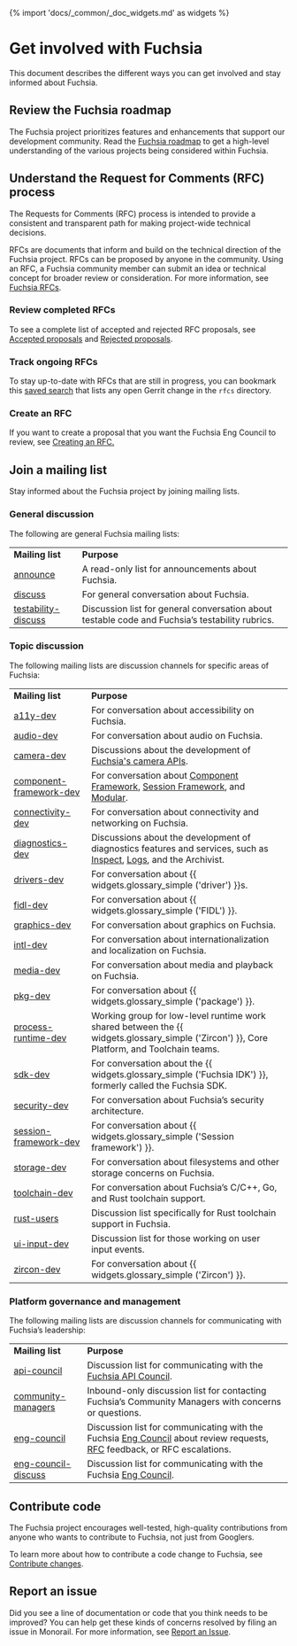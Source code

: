 {% import 'docs/_common/_doc_widgets.md' as widgets %}
# Get involved with Fuchsia

This document describes the different ways you can get involved
and stay informed about Fuchsia.

## Review the Fuchsia roadmap

The Fuchsia project prioritizes features and enhancements that support our
development community. Read the [Fuchsia roadmap](/docs/contribute/roadmap/index.md)
to get a high-level understanding of the various projects being considered
within Fuchsia.

## Understand the Request for Comments (RFC) process

The Requests for Comments (RFC) process is intended to provide a consistent and
transparent path for making project-wide technical decisions.

RFCs are documents that inform and build on the technical direction of the
Fuchsia project. RFCs can be proposed by anyone in the community. Using an RFC,
a Fuchsia community member can submit an idea or technical concept for broader
review or consideration. For more information, see [Fuchsia RFCs](/docs/contribute/governance/rfcs).

### Review completed RFCs

To see a complete list of accepted and rejected RFC proposals, see [Accepted proposals](/docs/contribute/governance/rfcs#accepted)
and [Rejected proposals](/docs/contribute/governance/rfcs#rejected).

### Track ongoing RFCs

To stay up-to-date with RFCs that are still in progress, you can bookmark this [saved search](https://fuchsia-review.googlesource.com/q/dir:docs/contribute/governance/rfcs+is:open)
that lists any open Gerrit change in the `rfcs` directory.

### Create an RFC

If you want to create a proposal that you want the Fuchsia Eng Council to
review, see [Creating an RFC.](/docs/contribute/governance/rfcs/create_rfc.md)

## Join a mailing list

Stay informed about the Fuchsia project by joining mailing lists.

### General discussion

The following are general Fuchsia mailing lists:


<table>
  <tr>
   <td><strong>Mailing list</strong>
   </td>
   <td><strong>Purpose</strong>
   </td>
  </tr>
  <tr>
   <td><a href="https://groups.google.com/a/fuchsia.dev/g/announce">announce</a>
   </td>
   <td>A read-only list for announcements about Fuchsia.
   </td>
  </tr>
  <tr>
   <td><a href="https://groups.google.com/a/fuchsia.dev/g/discuss">discuss</a>
   </td>
   <td>For general conversation about Fuchsia.
   </td>
  </tr>
  <tr>
   <td><a href="https://groups.google.com/a/fuchsia.dev/g/testability-discuss">testability-discuss</a>
   </td>
   <td>Discussion list for general conversation about testable code and Fuchsia’s testability rubrics.
   </td>
  </tr>
</table>

### Topic discussion

The following mailing lists are discussion channels for specific areas of
Fuchsia:

<table>
  <tr>
   <td><strong>Mailing list</strong>
   </td>
   <td><strong>Purpose</strong>
   </td>
  </tr>
  <tr>
   <td><a href="https://groups.google.com/a/fuchsia.dev/g/a11y-dev">a11y-dev</a>
   </td>
   <td>For conversation about accessibility on Fuchsia.
   </td>
  </tr>
  <tr>
   <td><a href="https://groups.google.com/a/fuchsia.dev/g/audio-dev">audio-dev</a>
   </td>
   <td>For conversation about audio on Fuchsia.
   </td>
  </tr>
  <tr>
   <td><a href="https://groups.google.com/a/fuchsia.dev/g/camera-dev">camera-dev</a>
   </td>
   <td>Discussions about the development of <a href="/reference/fidl/fuchsia.camera/index.md">Fuchsia's camera APIs</a>.
   </td>
  </tr>
  <tr>
   <td><a href="https://groups.google.com/a/fuchsia.dev/g/component-framework-dev">component-framework-dev</a>
   </td>
   <td>For conversation about <a href="/docs/glossary.md#component-framework">Component Framework</a>,
     <a href="/docs/glossary/README.md#session-framework">Session Framework</a>, and
     <a href="/docs/concepts/modular/overview.md">Modular</a>.
   </td>
  </tr>
  <tr>
   <td><a href="https://groups.google.com/a/fuchsia.dev/g/connectivity-dev">connectivity-dev</a>
   </td>
   <td>For conversation about connectivity and networking on Fuchsia.
   </td>
  </tr>
  <tr>
   <td><a href="https://groups.google.com/a/fuchsia.dev/g/diagnostics-dev">diagnostics-dev</a>
   </td>
   <td>
    Discussions about the development of diagnostics features and services, such as
    <a href="/docs/development/diagnostics/inspect/README.md">Inspect</a>,
    <a href="/docs/concepts/diagnostics/logs/README.md">Logs</a>, and the Archivist.
   </td>
  </tr>
  <tr>
   <td><a href="https://groups.google.com/a/fuchsia.dev/g/drivers-dev">drivers-dev</a>
   </td>
   <td>For conversation about {{ widgets.glossary_simple ('driver') }}s.
   </td>
  </tr>
  <tr>
   <td><a href="https://groups.google.com/a/fuchsia.dev/g/fidl-dev">fidl-dev</a>
   </td>
   <td>For conversation about {{ widgets.glossary_simple ('FIDL') }}.
   </td>
  </tr>
  <tr>
   <td><a href="https://groups.google.com/a/fuchsia.dev/g/graphics-dev">graphics-dev</a>
   </td>
   <td>For conversation about graphics on Fuchsia.
   </td>
  </tr>
  <tr>
   <td><a href="https://groups.google.com/a/fuchsia.dev/g/intl-dev">intl-dev</a>
   </td>
   <td>For conversation about internationalization and localization on Fuchsia.
   </td>
  </tr>
  <tr>
   <td><a href="https://groups.google.com/a/fuchsia.dev/g/media-dev">media-dev</a>
   </td>
   <td>For conversation about media and playback on Fuchsia.
   </td>
  </tr>
  <tr>
   <td><a href="https://groups.google.com/a/fuchsia.dev/g/pkg-dev">pkg-dev</a>
   </td>
   <td>For conversation about {{ widgets.glossary_simple ('package') }}.
   </td>
  </tr>
  <tr>
   <td><a href="https://groups.google.com/a/fuchsia.dev/g/process-runtime-dev">process-runtime-dev</a>
   </td>
   <td>Working group for low-level runtime work shared between the {{ widgets.glossary_simple ('Zircon') }}, Core Platform, and Toolchain teams.
   </td>
  </tr>
  <tr>
   <td><a href="https://groups.google.com/a/fuchsia.dev/g/sdk-dev">sdk-dev</a>
   </td>
   <td>For conversation about the {{ widgets.glossary_simple ('Fuchsia IDK') }}, formerly called the Fuchsia SDK.
   </td>
  </tr>
  <tr>
   <td><a href="https://groups.google.com/a/fuchsia.dev/g/security-dev">security-dev</a>
   </td>
   <td>For conversation about Fuchsia’s security architecture.
   </td>
  </tr>
  <tr>
   <td><a href="https://groups.google.com/a/fuchsia.dev/g/session-framework-dev">session-framework-dev</a>
   </td>
   <td>For conversation about {{ widgets.glossary_simple ('Session framework') }}.
   </td>
  </tr>
  <tr>
   <td><a href="https://groups.google.com/a/fuchsia.dev/g/storage-dev">storage-dev</a>
   </td>
   <td>For conversation about filesystems and other storage concerns on Fuchsia.
   </td>
  </tr>
  <tr>
   <td><a href="https://groups.google.com/a/fuchsia.dev/g/toolchain-dev">toolchain-dev</a>
   </td>
   <td>For conversation about Fuchsia’s C/C++, Go, and Rust toolchain support.
   </td>
  </tr>
  <tr>
   <td><a href="https://groups.google.com/a/fuchsia.dev/g/rust-users">rust-users</a>
   </td>
   <td>Discussion list specifically for Rust toolchain support in Fuchsia.
   </td>
  </tr>
  <tr>
   <td><a href="https://groups.google.com/a/fuchsia.dev/g/ui-input-dev">ui-input-dev</a>
   </td>
   <td>Discussion list for those working on user input events.
   </td>
  </tr>
  <tr>
   <td><a href="https://groups.google.com/a/fuchsia.dev/g/zircon-dev">zircon-dev</a>
   </td>
   <td>For conversation about {{ widgets.glossary_simple ('Zircon') }}.
   </td>
  </tr>
</table>

### Platform governance and management

The following mailing lists are discussion channels for communicating with
Fuchsia’s leadership:

<table>
  <tr>
   <td><strong>Mailing list</strong>
   </td>
   <td><strong>Purpose</strong>
   </td>
  </tr>
  <tr>
   <td><a href="https://groups.google.com/a/fuchsia.dev/g/api-council">api-council</a>
   </td>
   <td>Discussion list for communicating with the <a href="/docs/contribute/governance/api_council.md">Fuchsia API Council</a>.
   </td>
  </tr>
  <tr>
   <td><a href="https://groups.google.com/a/fuchsia.dev/g/community-managers">community-managers</a>
   </td>
   <td>Inbound-only discussion list for contacting Fuchsia’s Community Managers with concerns or questions.
   </td>
  </tr>
  <tr>
   <td><a href="https://groups.google.com/a/fuchsia.dev/g/eng-council">eng-council</a>
   </td>
   <td>Discussion list for communicating with the Fuchsia <a href="/docs/contribute/governance/eng_council.md">Eng Council</a> about review requests, <a href="/docs/contribute/governance/rfcs.md">RFC</a> feedback, or RFC escalations.
   </td>
  </tr>
  <tr>
   <td><a href="https://groups.google.com/a/fuchsia.dev/g/eng-council-discuss">eng-council-discuss</a>
   </td>
   <td>Discussion list for communicating with the Fuchsia <a href="/docs/contribute/governance/eng_council.md">Eng Council</a>.
   </td>
  </tr>
</table>

## Contribute code

The Fuchsia project encourages well-tested, high-quality contributions from
anyone who wants to contribute to Fuchsia, not just from Googlers.

To learn more about how to contribute a code change to Fuchsia, see [Contribute changes](/docs/development/source_code/contribute_changes.md).


## Report an issue

Did you see a line of documentation or code that you think needs to be improved?
You can help get these kinds of concerns resolved by filing an issue in Monorail.
For more information, see [Report an Issue](/docs/contribute/report-issue.md).
